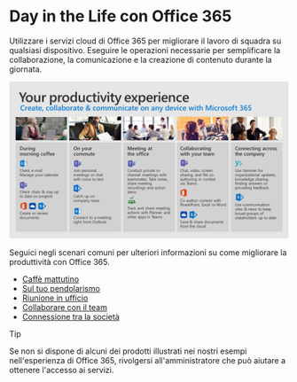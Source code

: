 # <a name="day-in-the-life-with-office-365"></a>Day in the Life con Office 365

Utilizzare i servizi cloud di Office 365 per migliorare il lavoro di squadra su qualsiasi dispositivo.  Eseguire le operazioni necessarie per semplificare la collaborazione, la comunicazione e la creazione di contenuto durante la giornata.  

![Giorno nella visualizzazione Durata](media/m365day.png)

Seguici negli scenari comuni per ulteriori informazioni su come migliorare la produttività con Office 365.

- [Caffè mattutino](ditl_coffee.md)
- [Sul tuo pendolarismo](ditl_commute.md)
- [Riunione in ufficio](ditl_meeting.md)
- [Collaborare con il team](ditl_collab.md)
- [Connessione tra la società](ditl_connect.md)

> [!TIP]
> Se non si dispone di alcuni dei prodotti illustrati nei nostri esempi nell'esperienza di Office 365, rivolgersi all'amministratore che può aiutare a ottenere l'accesso ai servizi. 